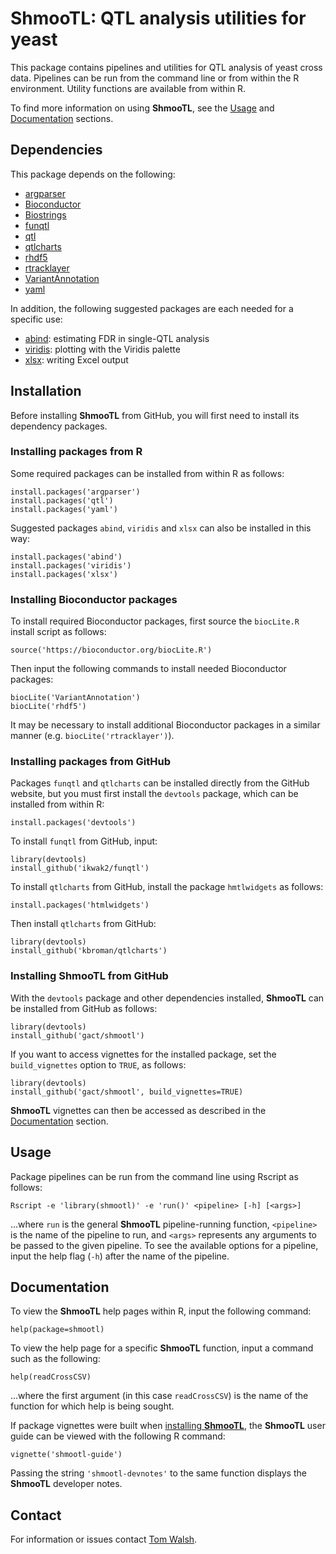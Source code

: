 # ShmooTL: QTL analysis utilities for yeast

This package contains pipelines and utilities for QTL analysis of yeast cross
data. Pipelines can be run from the command line or from within the R
environment. Utility functions are available from within R.

To find more information on using **ShmooTL**, see the [Usage](#usage) and
[Documentation](#documentation) sections.

## Dependencies

This package depends on the following:

- [argparser](https://cran.r-project.org/web/packages/argparser/index.html)
- [Bioconductor](http://www.bioconductor.org/)
- [Biostrings](https://bioconductor.org/packages/release/bioc/html/Biostrings.html)
- [funqtl](https://github.com/ikwak2/funqtl)
- [qtl](http://www.rqtl.org/)
- [qtlcharts](http://kbroman.org/qtlcharts/)
- [rhdf5](http://bioconductor.org/packages/release/bioc/html/rhdf5.html)
- [rtracklayer](http://bioconductor.org/packages/devel/bioc/html/rtracklayer.html)
- [VariantAnnotation](https://bioconductor.org/packages/release/bioc/html/VariantAnnotation.html)
- [yaml](https://cran.r-project.org/web/packages/yaml/index.html)

In addition, the following suggested packages are each needed for a specific use:

- [abind](https://cran.r-project.org/web/packages/abind/index.html): estimating FDR in single-QTL analysis
- [viridis](https://cran.r-project.org/web/packages/viridis/index.html): plotting with the Viridis palette
- [xlsx](https://cran.r-project.org/web/packages/xlsx/index.html): writing Excel output

## Installation

Before installing **ShmooTL** from GitHub, you will first need to install its
dependency packages.

### Installing packages from R

Some required packages can be installed from within R as follows:

```
install.packages('argparser')
install.packages('qtl')
install.packages('yaml')
```

Suggested packages `abind`, `viridis` and `xlsx` can also be installed in this way:

```
install.packages('abind')
install.packages('viridis')
install.packages('xlsx')
```

### Installing Bioconductor packages

To install required Bioconductor packages, first source the `biocLite.R` install
script as follows:

```
source('https://bioconductor.org/biocLite.R')
```

Then input the following commands to install needed Bioconductor packages:

```
biocLite('VariantAnnotation')
biocLite('rhdf5')
```

It may be necessary to install additional Bioconductor packages in a similar
manner (e.g. `biocLite('rtracklayer')`).

### Installing packages from GitHub

Packages `funqtl` and `qtlcharts` can be installed directly from the GitHub
website, but you must first install the `devtools` package, which can be
installed from within R:

```
install.packages('devtools')
```

To install `funqtl` from GitHub, input:

```
library(devtools)
install_github('ikwak2/funqtl')
```

To install `qtlcharts` from GitHub, install the package `hmtlwidgets` as
follows:

```
install.packages('htmlwidgets')
```

Then install `qtlcharts` from GitHub:

```
library(devtools)
install_github('kbroman/qtlcharts')
```

### Installing ShmooTL from GitHub

With the `devtools` package and other dependencies installed,
**ShmooTL** can be installed from GitHub as follows:

```
library(devtools)
install_github('gact/shmootl')
```

If you want to access vignettes for the installed package,
set the `build_vignettes` option to `TRUE`, as follows:

```
library(devtools)
install_github('gact/shmootl', build_vignettes=TRUE)
```

**ShmooTL** vignettes can then be accessed as described in the
[Documentation](#documentation) section.

## Usage

Package pipelines can be run from the command line using Rscript as follows:

```
Rscript -e 'library(shmootl)' -e 'run()' <pipeline> [-h] [<args>]
```

...where `run` is the general **ShmooTL** pipeline-running function,
`<pipeline>` is the name of the pipeline to run, and `<args>` represents
any arguments to be passed to the given pipeline. To see the available
options for a pipeline, input the help flag (`-h`) after the name of the
pipeline.

## Documentation

To view the **ShmooTL** help pages within R, input the following command:

```
help(package=shmootl)
```

To view the help page for a specific **ShmooTL**
function, input a command such as the following:

```
help(readCrossCSV)
```

...where the first argument (in this case `readCrossCSV`) is the name
of the function for which help is being sought.

If package vignettes were built when
[installing **ShmooTL**](#installing-shmootl-from-github), the
**ShmooTL** user guide can be viewed with the following R command:

```
vignette('shmootl-guide')
```

Passing the string `'shmootl-devnotes'` to the same function displays the **ShmooTL** developer notes.

## Contact

For information or issues contact [Tom Walsh](http://www.google.com/recaptcha/mailhide/d?k=01_ugVvOIRhVd93lEGyMY9ow==&c=q8ODo2H-hFb8N2RuLQZGmSmyKTrxwtyO7XzNeM53NnQ=).
